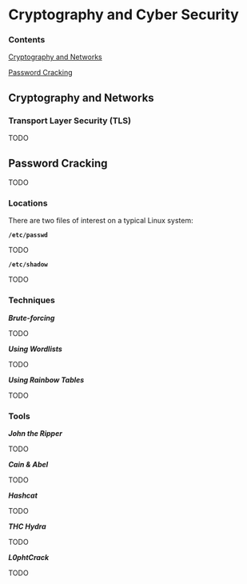 # Cryptography and Cyber Security

### Contents
[Cryptography and Networks](#cryptography-and-networks)

[Password Cracking](#password-cracking)


## Cryptography and Networks
### Transport Layer Security (TLS)
TODO


## Password Cracking
TODO

### Locations
There are two files of interest on a typical Linux system:

__`/etc/passwd`__

TODO

__`/etc/shadow`__

TODO

### Techniques
**_Brute-forcing_**

TODO

**_Using Wordlists_**

TODO

**_Using Rainbow Tables_**

TODO

### Tools
**_John the Ripper_**

TODO

**_Cain & Abel_**

TODO

**_Hashcat_**

TODO

**_THC Hydra_**

TODO

**_L0phtCrack_**

TODO
